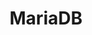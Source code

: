 ---
title: MariaDB
categories:
  - relational-database
docs:
  - id: java
    url: https://www.testcontainers.org/modules/databases/mariadb/
    example: |
      ```java
      var mariaDB = new MariaDBContainer<>(DockerImageName.parse("mariadb:10.5.5"));
      mariaDB.start();
      ```
  - id: dotnet
    url: https://dotnet.testcontainers.org/modules/
    example: |
      ```csharp
      var mariaDBContainer = new MariaDBBuilder().Build();

      await mariaDBContainer.StartAsync()
        .ConfigureAwait(false);
      ```
description: |
  MariaDB is a community-developed, commercially supported fork of the MySQL relational database management system.
---
